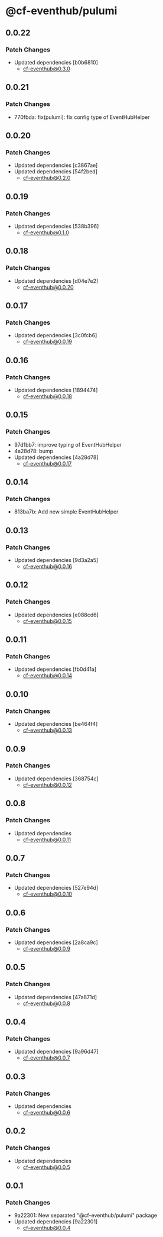 # @cf-eventhub/pulumi

## 0.0.22

### Patch Changes

- Updated dependencies [b0b6810]
  - cf-eventhub@0.3.0

## 0.0.21

### Patch Changes

- 770fbda: fix(pulumi): fix config type of EventHubHelper

## 0.0.20

### Patch Changes

- Updated dependencies [c3867ae]
- Updated dependencies [54f2bed]
  - cf-eventhub@0.2.0

## 0.0.19

### Patch Changes

- Updated dependencies [538b396]
  - cf-eventhub@0.1.0

## 0.0.18

### Patch Changes

- Updated dependencies [d04e7e2]
  - cf-eventhub@0.0.20

## 0.0.17

### Patch Changes

- Updated dependencies [3c0fcb6]
  - cf-eventhub@0.0.19

## 0.0.16

### Patch Changes

- Updated dependencies [1894474]
  - cf-eventhub@0.0.18

## 0.0.15

### Patch Changes

- 97d1bb7: improve typing of EventHubHelper
- 4a28d78: bump
- Updated dependencies [4a28d78]
  - cf-eventhub@0.0.17

## 0.0.14

### Patch Changes

- 813ba7b: Add new simple EventHubHelper

## 0.0.13

### Patch Changes

- Updated dependencies [9d3a2a5]
  - cf-eventhub@0.0.16

## 0.0.12

### Patch Changes

- Updated dependencies [e088cd6]
  - cf-eventhub@0.0.15

## 0.0.11

### Patch Changes

- Updated dependencies [fb0d41a]
  - cf-eventhub@0.0.14

## 0.0.10

### Patch Changes

- Updated dependencies [be464f4]
  - cf-eventhub@0.0.13

## 0.0.9

### Patch Changes

- Updated dependencies [368754c]
  - cf-eventhub@0.0.12

## 0.0.8

### Patch Changes

- Updated dependencies
  - cf-eventhub@0.0.11

## 0.0.7

### Patch Changes

- Updated dependencies [527e94d]
  - cf-eventhub@0.0.10

## 0.0.6

### Patch Changes

- Updated dependencies [2a8ca9c]
  - cf-eventhub@0.0.9

## 0.0.5

### Patch Changes

- Updated dependencies [47a871d]
  - cf-eventhub@0.0.8

## 0.0.4

### Patch Changes

- Updated dependencies [9a96d47]
  - cf-eventhub@0.0.7

## 0.0.3

### Patch Changes

- Updated dependencies
  - cf-eventhub@0.0.6

## 0.0.2

### Patch Changes

- Updated dependencies
  - cf-eventhub@0.0.5

## 0.0.1

### Patch Changes

- 9a22301: New separated "@cf-eventhub/pulumi" package
- Updated dependencies [9a22301]
  - cf-eventhub@0.0.4
